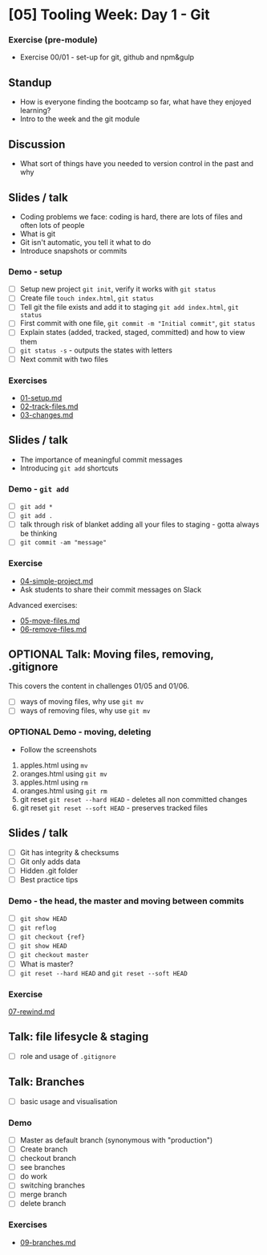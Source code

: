 # [05] Tooling Week: Day 1 - Git

### Exercise (pre-module)
- Exercise 00/01 - set-up for git, github and npm&gulp

## Standup
- How is everyone finding the bootcamp so far, what have they enjoyed learning?
- Intro to the week and the git module

## Discussion
- What sort of things have you needed to version control in the past and why

## Slides / talk 
- Coding problems we face: coding is hard, there are lots of files and often lots of people
- What is git
- Git isn't automatic, you tell it what to do
- Introduce snapshots or commits

### Demo - setup 
- [ ] Setup new project `git init`, verify it works with `git status`
- [ ] Create file `touch index.html`, `git status`
- [ ] Tell git the file exists and add it to staging `git add index.html`, `git status`
- [ ] First commit with one file, `git commit -m "Initial commit"`, `git status`
- [ ] Explain states (added, tracked, staged, committed) and how to view them
- [ ] `git status -s` - outputs the states with letters
- [ ] Next commit with two files

### Exercises
- [01-setup.md](../challenges/01/01-setup.md)
- [02-track-files.md](../challenges/01/02-track-files.md)
- [03-changes.md](../challenges/01/03-changes.md)

## Slides / talk
- The importance of meaningful commit messages
- Introducing `git add` shortcuts

### Demo - `git add`
- [ ] `git add *`
- [ ] `git add .`
- [ ] talk through risk of blanket adding all your files to staging - gotta always be thinking
- [ ] `git commit -am "message"`

### Exercise
- [04-simple-project.md](../challenges/01/04-simple-project.md)
- Ask students to share their commit messages on Slack

Advanced exercises: 
- [05-move-files.md](../challenges/01/05-move-files.md)
- [06-remove-files.md](../challenges/01/06-remove-files.md)

## OPTIONAL Talk: Moving files, removing, .gitignore

This covers the content in challenges 01/05 and 01/06.

- [ ] ways of moving files, why use `git mv`
- [ ] ways of removing files, why use `git mv`

### OPTIONAL Demo - moving, deleting
- Follow the screenshots
1) apples.html using `mv`
2) oranges.html using `git mv`
3) apples.html using `rm`
4) oranges.html using `git rm`
5) git reset `git reset --hard HEAD` - deletes all non committed changes
6) git reset `git reset --soft HEAD` - preserves tracked files


## Slides / talk
- [ ] Git has integrity & checksums
- [ ] Git only adds data
- [ ] Hidden .git folder
- [ ] Best practice tips

### Demo - the head, the master and moving between commits
- [ ] `git show HEAD`
- [ ] `git reflog`
- [ ] `git checkout {ref}`
- [ ] `git show HEAD`
- [ ] `git checkout master`
- [ ] What is master?
- [ ] `git reset --hard HEAD` and `git reset --soft HEAD`

### Exercise
[07-rewind.md](../challenges/01/07-rewind.md)





## Talk: file lifesycle & staging
- [ ] role and usage of `.gitignore`

## Talk: Branches

- [ ] basic usage and visualisation

### Demo

- [ ] Master as default branch (synonymous with "production")
- [ ] Create branch
- [ ] checkout branch
- [ ] see branches
- [ ] do work
- [ ] switching branches
- [ ] merge branch
- [ ] delete branch

### Exercises

- [09-branches.md](../challenges/01/09-branches.md)
